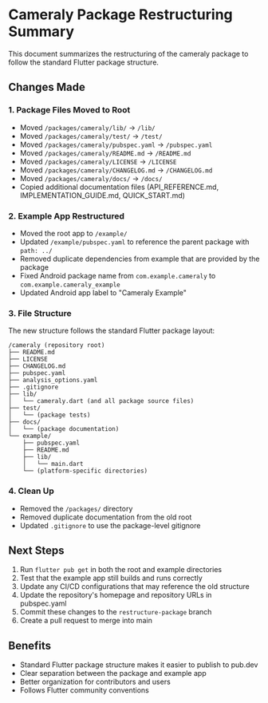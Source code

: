 # Cameraly Package Restructuring Summary

This document summarizes the restructuring of the cameraly package to follow the standard Flutter package structure.

## Changes Made

### 1. Package Files Moved to Root
- Moved `/packages/cameraly/lib/` → `/lib/`
- Moved `/packages/cameraly/test/` → `/test/`
- Moved `/packages/cameraly/pubspec.yaml` → `/pubspec.yaml`
- Moved `/packages/cameraly/README.md` → `/README.md`
- Moved `/packages/cameraly/LICENSE` → `/LICENSE`
- Moved `/packages/cameraly/CHANGELOG.md` → `/CHANGELOG.md`
- Moved `/packages/cameraly/docs/` → `/docs/`
- Copied additional documentation files (API_REFERENCE.md, IMPLEMENTATION_GUIDE.md, QUICK_START.md)

### 2. Example App Restructured
- Moved the root app to `/example/`
- Updated `/example/pubspec.yaml` to reference the parent package with `path: ../`
- Removed duplicate dependencies from example that are provided by the package
- Fixed Android package name from `com.example.cameraly` to `com.example.cameraly_example`
- Updated Android app label to "Cameraly Example"

### 3. File Structure
The new structure follows the standard Flutter package layout:

```
/cameraly (repository root)
├── README.md
├── LICENSE
├── CHANGELOG.md
├── pubspec.yaml
├── analysis_options.yaml
├── .gitignore
├── lib/
│   └── cameraly.dart (and all package source files)
├── test/
│   └── (package tests)
├── docs/
│   └── (package documentation)
└── example/
    ├── pubspec.yaml
    ├── README.md
    ├── lib/
    │   └── main.dart
    └── (platform-specific directories)
```

### 4. Clean Up
- Removed the `/packages/` directory
- Removed duplicate documentation from the old root
- Updated `.gitignore` to use the package-level gitignore

## Next Steps

1. Run `flutter pub get` in both the root and example directories
2. Test that the example app still builds and runs correctly
3. Update any CI/CD configurations that may reference the old structure
4. Update the repository's homepage and repository URLs in pubspec.yaml
5. Commit these changes to the `restructure-package` branch
6. Create a pull request to merge into main

## Benefits

- Standard Flutter package structure makes it easier to publish to pub.dev
- Clear separation between the package and example app
- Better organization for contributors and users
- Follows Flutter community conventions